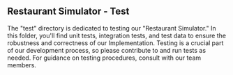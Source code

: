 ## Restaurant Simulator - Test

The "test" directory is dedicated to testing our "Restaurant Simulator." In this folder, you'll find unit tests, integration tests, and test data to ensure the robustness and correctness of our Implementation. Testing is a crucial part of our development process, so please contribute to and run tests as needed. For guidance on testing procedures, consult with our team members.